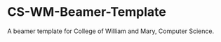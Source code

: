 CS-WM-Beamer-Template
=====================

A beamer template for College of William and Mary, Computer Science. 
